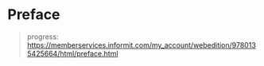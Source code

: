 # Preface

> progress: <https://memberservices.informit.com/my_account/webedition/9780135425664/html/preface.html>
